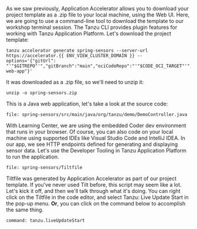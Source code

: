 As we saw previously, Application Accelerator allows you to download your project template as a .zip file to your local machine, using the Web UI. Here, we are going to use a command-line tool to download the template to our workshop terminal session. The Tanzu CLI provides plugin features for working with Tanzu Application Platform. Let's download the project template:

```execute
tanzu accelerator generate spring-sensors --server-url https://accelerator.{{ ENV_VIEW_CLUSTER_DOMAIN }} --options='{"gitUrl": "'"$GITREPO"'","gitBranch":"main","ociCodeRepo":"'"$CODE_OCI_TARGET"'","advSettings":true,"devMode":true,"kubeContext":"eduk8s","securityConfig":"both","artifactId":"java-web-app"}'
```

It was downloaded as a .zip file, so we'll need to unzip it:

```execute
unzip -o spring-sensors.zip
```

This is a Java web application, let's take a look at the source code:

```editor:open-file
file: spring-sensors/src/main/java/org/tanzu/demo/DemoController.java
```

With Learning Center, we are using the embedded Coder dev environment that runs in your browser. Of course, you can also code on your local machine using supported IDEs like Visual Studio Code and IntelliJ IDEA. In our app, we see HTTP endpoints defined for generating and displaying sensor data. Let's use the Developer Tooling in Tanzu Application Platform to run the application.

```editor:open-file
file: spring-sensors/Tiltfile
``` 

Tiltfile was generated by Application Accelerator as part of our project template. If you've never used Tilt before, this script may seem like a lot. Let's kick it off, and then we'll talk through what it's doing. You can right click on the Tiltfile in the code editor, and select Tanzu: Live Update Start in the pop-up menu. **Or**, you can click on the command below to accomplish the same thing.

```editor:execute-command
command: tanzu.liveUpdateStart
```
